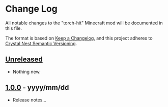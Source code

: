 # Change Log

All notable changes to the "torch-hit" Minecraft mod will be documented in this file.

The format is based on [Keep a Changelog](https://keepachangelog.com/en/1.0.0/),
and this project adheres to [Crystal Nest Semantic Versioning](https://crystalnest.it/#/versioning).

## [Unreleased]

- Nothing new.

## [1.0.0] - yyyy/mm/dd

- Release notes...

[Unreleased]: https://github.com/crystal-nest/torch-hit
[README]: https://github.com/crystal-nest/torch-hit#readme

[1.0.0]: https://github.com/crystal-nest/torch-hit/releases?q=1.0.0
